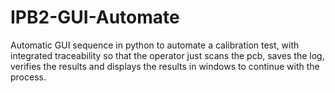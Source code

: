 # IPB2-GUI-Automate
Automatic GUI sequence in python to automate a calibration test, with integrated traceability so that the operator 
just scans the pcb, saves the log, verifies the results and displays the results in windows to continue with the process.